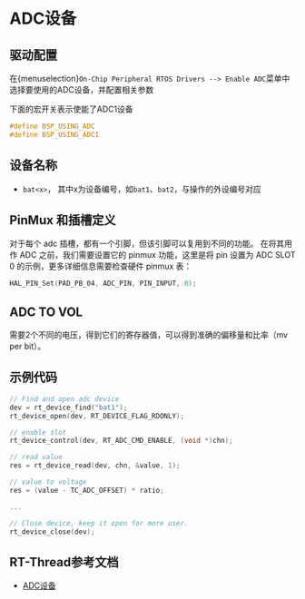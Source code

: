 # ADC设备

## 驱动配置

在{menuselection}`On-Chip Peripheral RTOS Drivers --> Enable ADC`菜单中选择要使用的ADC设备，并配置相关参数

下面的宏开关表示使能了ADC1设备
```c
#define BSP_USING_ADC
#define BSP_USING_ADC1
```

## 设备名称
- `bat<x>`，
其中x为设备编号，如`bat1`、`bat2`，与操作的外设编号对应

## PinMux 和插槽定义
对于每个 adc 插槽，都有一个引脚，但该引脚可以复用到不同的功能。 在将其用作 ADC 之前，我们需要设置它的 pinmux 功能，这里是将 pin 设置为 ADC SLOT 0 的示例，更多详细信息需要检查硬件 pinmux 表：
```c
HAL_PIN_Set(PAD_PB_04, ADC_PIN, PIN_INPUT, 0);
```

## ADC TO VOL
需要2个不同的电压，得到它们的寄存器值，可以得到准确的偏移量和比率（mv per bit）。

## 示例代码


```c
// Find and open adc device
dev = rt_device_find("bat1");
rt_device_open(dev, RT_DEVICE_FLAG_RDONLY);

// enable slot
rt_device_control(dev, RT_ADC_CMD_ENABLE, (void *)chn);

// read value
res = rt_device_read(dev, chn, &value, 1);

// value to voltage
res = (value - TC_ADC_OFFSET) * ratio;

...

// Close device, keep it open for more user.
rt_device_close(dev);

```

[adc]: https://www.rt-thread.org/document/site/#/rt-thread-version/rt-thread-standard/programming-manual/device/adc/adc
## RT-Thread参考文档

- [ADC设备][adc]